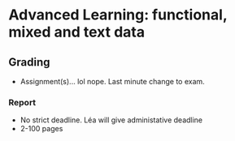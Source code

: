 # Advanced Learning: functional, mixed and text data

## Grading

- Assignment(s)... lol nope. Last minute change to exam.

### Report

- No strict deadline. Léa will give administative deadline
- 2-100 pages
